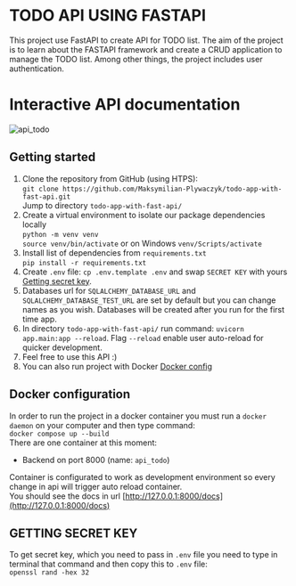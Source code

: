 # TODO API USING FASTAPI

This project use FastAPI to create API for TODO list. The aim of the project is to learn about the FASTAPI framework and create a CRUD application to manage the TODO list. Among other things, the project includes user authentication. 
# Interactive API documentation
![api_todo](https://user-images.githubusercontent.com/65869609/226204948-7921f5a7-32d3-4f3a-ba20-7a711b610803.png)
## Getting started

 1. Clone the repository from GitHub (using HTPS):\
	`git clone https://github.com/Maksymilian-Plywaczyk/todo-app-with-fast-api.git`
	<br/>
	Jump to directory `todo-app-with-fast-api/`
 2. Create a virtual environment to isolate our package dependencies locally\
	 `python -m venv venv`\
	 `source venv/bin/activate` or on Windows `venv/Scripts/activate`
 3. Install list of dependencies from `requirements.txt`\
	`pip install -r requirements.txt`
 4. Create `.env` file: `cp .env.template .env` and swap `SECRET KEY` with yours [Getting secret key](#getting-secret-key).
 5. Databases url for `SQLALCHEMY_DATABASE_URL` and `SQLALCHEMY_DATABASE_TEST_URL` are set by default but you can change names as you wish. Databases will be created after you run for the first time app.
6. In directory `todo-app-with-fast-api/` run command: `uvicorn app.main:app --reload`. Flag `--reload` enable user auto-reload for quicker development.
7. Feel free to use this API :)
8. You can also run project with Docker [Docker config](#docker-configuration)
## Docker configuration
In order to run the project in a docker container you must run a `docker daemon` on your computer and then type command:
<br/>
`docker compose up --build`
<br/>
There are one container at this moment:
 -   Backend on port 8000 (name: `api_todo`)

Container is configurated to work as development environment so every change in api will trigger auto reload container. 
<br/>
You should see the docs in url [http://127.0.0.1:8000/docs](http://127.0.0.1:8000/docs)

## GETTING SECRET KEY
To get secret key, which you need to pass in `.env` file you need to type in terminal that command and then copy this to `.env` file:
<br/>
`openssl rand -hex 32`
